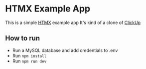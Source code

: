 # HTMX Example App

This is a simple [HTMX](https://htmx.org/) example app
It's kind of a clone of [ClickUp](https://clickup.com/)

## How to run

- Run a MySQL database and add credentials to .env
- Run ```npm install```
- Run ```npm run dev```
